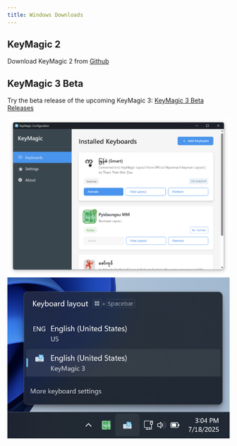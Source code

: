 ```yaml
---
title: Windows Downloads
---
```


## KeyMagic 2

<div class="glass-card">
  <p>
    Download KeyMagic 2 from
    <a href="https://github.com/thantthet/keymagic/releases/tag/windows-2.0.1.0">
      <i class="fab fa-github"></i> Github
    </a>
  </p>
</div>

## KeyMagic 3 Beta

<div class="glass-card">
  <p>
    Try the beta release of the upcoming KeyMagic 3:
    <a href="https://github.com/thantthet/keymagic-3/releases/">
      <i class="fab fa-github"></i> KeyMagic 3 Beta Releases
    </a>
  </p>
  <img src="/assets/screenshots/keymagic3-windows-v0.0.5.png" alt="KeyMagic 3 Windows Screenshot">
  <img src="/assets/screenshots/keymagic-in-system-tray.png" alt="Windows System Tray Screenshot">
</div>
